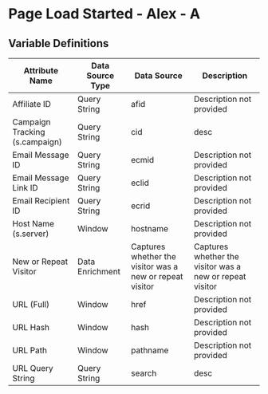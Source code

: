 # Page Load Started - Alex - A

### 

## Variable Definitions

|Attribute Name|Data Source Type|Data Source|Description|
| --- | --- | --- | --- |
|Affiliate ID|Query String|afid|Description not provided|
|Campaign Tracking (s.campaign)|Query String|cid|desc|
|Email Message ID|Query String|ecmid|Description not provided|
|Email Message Link ID|Query String|eclid|Description not provided|
|Email Recipient ID|Query String|ecrid|Description not provided|
|Host Name (s.server)|Window|hostname|Description not provided|
|New or Repeat Visitor|Data Enrichment|Captures whether the visitor was a new or repeat visitor|Captures whether the visitor was a new or repeat visitor|
|URL (Full)|Window|href|Description not provided|
|URL Hash|Window|hash|Description not provided|
|URL Path|Window|pathname|Description not provided|
|URL Query String|Query String|search|desc|



